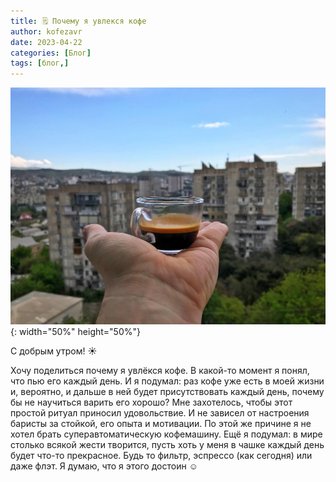 ```yaml
---
title: 🗒 Почему я увлекся кофе
author: kofezavr
date: 2023-04-22
categories: [Блог]
tags: [блог,]
--- 
```

![Почему я увлекся кофе](/assets/img/posts/23/04/why.jpg){: width="50%" height="50%"}

С добрым утром! ☀️

Хочу поделиться почему я увлёкся кофе. В какой-то момент я понял, что пью его каждый день. И я подумал: раз кофе уже есть в моей жизни и, вероятно, и дальше в ней будет присутствовать каждый день, почему бы не научиться варить его хорошо? Мне захотелось, чтобы этот простой ритуал приносил удовольствие. И не зависел от настроения баристы за стойкой, его опыта и мотивации. По этой же причине я не хотел брать суперавтоматическую кофемашину. Ещё я подумал: в мире столько всякой жести творится, пусть хоть у меня в чашке каждый день будет что-то прекрасное. Будь то фильтр, эспрессо (как сегодня) или даже флэт. Я думаю, что я этого достоин ☺️